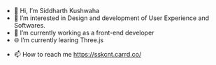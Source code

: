 - 👋 Hi, I’m Siddharth Kushwaha
- 👀 I’m interested in Design and development of User Experience and Softwares.
- 🌱 I’m currently working as a front-end developer
- 🌐 I’m currently learing Three.js
<!-- - 💞️ I’m looking to collaborate on ... -->
- 📫 How to reach me https://sskcnt.carrd.co/

<!---
Sidd5arth/Sidd5arth is a ✨ special ✨ repository because its `README.md` (this file) appears on your GitHub profile.
You can click the Preview link to take a look at your changes.
--->
